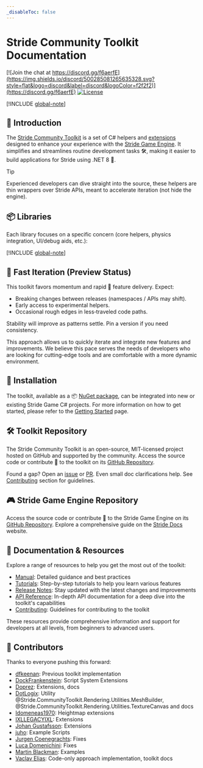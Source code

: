 ```yaml
---
_disableToc: false
---
```

# Stride Community Toolkit Documentation

[![Join the chat at https://discord.gg/f6aerfE](https://img.shields.io/discord/500285081265635328.svg?style=flat&logo=discord&label=discord&logoColor=f2f2f2)](https://discord.gg/f6aerfE)
[![License](https://img.shields.io/badge/license-MIT-blue)](https://github.com/stride3d/stride/blob/master/LICENSE.md)

[!INCLUDE [global-note](includes/global-note.md)]

## 👋 Introduction

The [Stride Community Toolkit](https://github.com/stride3d/stride-community-toolkit) is a set of C# helpers and [extensions](manual/animation-extensions/index.md) designed to enhance your experience with the [Stride Game Engine](https://www.stride3d.net/). It simplifies and streamlines routine development tasks 🛠️, making it easier to build applications for Stride using .NET 8 🎉.

> [!TIP]
> Experienced developers can dive straight into the source, these helpers are thin wrappers over Stride APIs, meant to accelerate iteration (not hide the engine).

## 📦 Libraries  

Each library focuses on a specific concern (core helpers, physics integration, UI/debug aids, etc.):

[!INCLUDE [global-note](includes/libraries.md)]

## 🚀 Fast Iteration (Preview Status)

This toolkit favors momentum and rapid 🏃 feature delivery. Expect:

- Breaking changes between releases (namespaces / APIs may shift).
- Early access to experimental helpers.
- Occasional rough edges in less‑traveled code paths.

Stability will improve as patterns settle. Pin a version if you need consistency.

This approach allows us to quickly iterate and integrate new features and improvements. We believe this pace serves the needs of developers who are looking for cutting-edge tools and are comfortable with a more dynamic environment.

## 🔧 Installation

The toolkit, available as a 📦 [NuGet package](https://www.nuget.org/profiles/StrideCommunity), can be integrated into new or existing Stride Game C# projects. For more information on how to get started, please refer to the [Getting Started](manual/getting-started.md) page.

## 🛠️ Toolkit Repository

The Stride Community Toolkit is an open-source, MIT-licensed project hosted on GitHub and supported by the community. Access the source code or contribute 🤝 to the toolkit on its [GitHub Repository](https://github.com/stride3d/stride-community-toolkit).

Found a gap? Open an [issue](https://github.com/stride3d/stride-community-toolkit/issues) or [PR](https://github.com/stride3d/stride-community-toolkit/pulls). Even small doc clarifications help. See [Contributing](contributing/index.md) section for guidelines.

## 🎮 Stride Game Engine Repository

Access the source code or contribute 🤝 to the Stride Game Engine on its [GitHub Repository](https://github.com/stride3d/stride). Explore a comprehensive guide on the [Stride Docs](https://doc.stride3d.net/) website.

## 📃 Documentation & Resources

Explore a range of resources to help you get the most out of the toolkit:

- [Manual](manual/index.md): Detailed guidance and best practices
- [Tutorials](tutorials/index.md): Step-by-step tutorials to help you learn various features
- [Release Notes](release-notes/index.md): Stay updated with the latest changes and improvements
- [API Reference](api/index.md): In-depth API documentation for a deep dive into the toolkit's capabilities
- [Contributing](contributing/index.md): Guidelines for contributing to the toolkit

These resources provide comprehensive information and support for developers at all levels, from beginners to advanced users.

## 👥 Contributors

Thanks to everyone pushing this forward:

- [dfkeenan](https://github.com/dfkeenan): Previous toolkit implementation
- [DockFrankenstein](https://github.com/DockFrankenstein): Script System Extensions
- [Doprez](https://github.com/Doprez): Extensions, docs
- [DotLogix](https://github.com/dotlogix): Utility @Stride.CommunityToolkit.Rendering.Utilities.MeshBuilder, @Stride.CommunityToolkit.Rendering.Utilities.TextureCanvas and docs
- [Idomeneas1970](https://github.com/Idomeneas1970): Heightmap extensions
- [IXLLEGACYIXL](https://github.com/IXLLEGACYIXL): Extensions
- [Johan Gustafsson](https://github.com/johang88): Extensions
- [juho](https://github.com/juhe1): Example Scripts
- [Jurgen Coenegrachts](https://github.com/w200338): Fixes
- [Luca Domenichini](https://github.com/luca-domenichini): Fixes
- [Martin Blackman](https://github.com/mpblackman): Examples
- [Vaclav Elias](https://github.com/VaclavElias): Code-only approach implementation, toolkit docs
